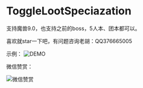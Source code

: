 
# ToggleLootSpeciazation
支持魔兽9.0，也支持之前的boss，5人本、团本都可以。

喜欢就star一下吧，有问题咨询老胡：QQ376665005


示例：
![DEMO](https://github.com/ybhuxiao/ToggleLootSpeciazation/raw/master/media/demo.png)

微信赞赏：

![微信赞赏](https://github.com/ybhuxiao/ToggleLootSpeciazation/raw/master/media/zan.png)
